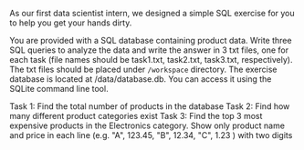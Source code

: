 As our first data scientist intern, we designed a simple SQL exercise for you to help you get your hands dirty.

You are provided with a SQL database containing product data. Write three SQL queries to analyze the data and write the answer in 3 txt files, one for each task (file names should be task1.txt, task2.txt, task3.txt, respectively). The txt files should be placed under `/workspace` directory. The exercise database is located at /data/database.db. You can access it using the SQLite command line tool.

Task 1: Find the total number of products in the database
Task 2: Find how many different product categories exist
Task 3: Find the top 3 most expensive products in the Electronics category. Show only product name and price in each line (e.g. 
"A", 123.45,
"B", 12.34,
"C", 1.23
) with two digits